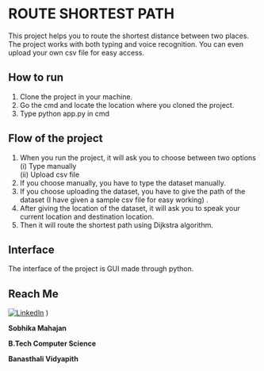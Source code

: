 # ROUTE SHORTEST PATH

This project helps you to route the shortest distance between two places. The project works with both typing and voice recognition. You can even upload your own csv file for easy access.

## How to run
1. Clone the project in your machine.
2. Go the cmd and locate the location where you cloned the project.
3. Type python app.py in cmd

## Flow of the project
1. When you run the project, it will ask you to choose between two options<br>
    (i) Type manually<br>
    (ii) Upload csv file
2. If you choose manually, you have to type the dataset manually.
3. If you choose uploading the dataset, you have to give the path of the dataset (I have given a sample csv file for easy working) .
4. After giving the location of the dataset, it will ask you to speak your current location and destination location.
5. Then it will route the shortest path using Dijkstra algorithm.

## Interface 
The interface of the project is GUI made through python.

## Reach Me
[![LinkedIn](https://img.shields.io/badge/LinkedIn-connect-blue.svg?logo=linkedin&logoColor=white)](https://www.linkedin.com/in/sobhika-mahajan-16776b1b8/) )

**Sobhika Mahajan**

**B.Tech Computer Science**

**Banasthali Vidyapith**


